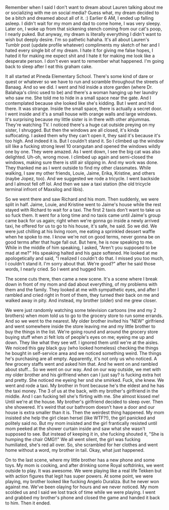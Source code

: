 Remember when I said I don't want to dream about Lauren talking about me or socializing with me on social media? Guess what, my dream decided to be a bitch and dreamed about all of it. :) Earlier 6 AM, I ended up falling asleep. I didn't wait for my mom and dad to come home, I was very sleepy. Later on, I woke up from that sickening stench coming from our cat's poop, I nearly puked. But anyway, my dream is literally everything I didn't want to wish but deeply desire. I'm so pathetic hahaha. It's all about Lauren's Tumblr post (update profile whatever) compliments my sketch of her and I hated every single bit of my dream. I hate it for giving me false hopes, I hated it for making me expect shit and I hate it for making me look like a desperate person. I don't even want to remember what happened. I'm going back to sleep after I eat this graham cake.

It all started at Pineda Elementary School. There's some kind of dare or quest or whatever so we have to run and scramble throughout the streets of Banaag. And so we did. I went and hid inside a store garden (where Dr. Balahaja's clinic used to be) and there's a woman hanging up her laundry who saw me. She told me to hide in a small space near the gate. And I contemplated because she looked like she's kidding. But I went and hid there. It was strange. Inside the small space, there is actually a secret door. I went inside and it's a small house with orange walls and large windows. It's surprising because my little sister is in there with other ahjummas. They're watching TV. I noticed there's a huge cat outside preying on my sister, I shrugged. But then the windows are all closed, it's kinda suffocating. I asked them why they can't open it, they said it's because it's too high. And indeed it is. But I couldn't stand it. So I climbed up the window sill like a fucking strong level 10 orangutan and opened the windows wildly one by one. They were amazed. As I went down, I see the big cat was also delighted. Uh-oh, wrong move. I climbed up again and semi-closed the windows, making sure there is still air slipping in. And my work was done. They thanked me as I went outside to find my other classmates. While walking, I saw my other friends, Louie, Jaime, Erika, Kristine, and others (naybe Jopez, too). And we suggested we rode a tricycle. I went backside and I almost fell off lol. And then we saw a taxi station (the old tricycle terminal infront of Maxsilog and libis).

So we went there and saw Richard and his mom. Then suddenly, we were split in half. Jaime, Louie, and Kristine went to Jaime's house while the rest stayed with Richard to wait for a taxi. The first 2 taxis don't want to take us so fuck them. It went for a long time and no taxis came until Jaime's group came back for us again; right when we're gonna go inside a newly arrived taxi, he offered for us to go to his house, it's safe, he said. So we did. We were just chilling at his living room, me eating a sprinkled dessert waffle when he spoke to me. I know we're not on good terms, never gonna be on good terms after that huge fall out. But here, he is now speaking to me. While in the middle of him speaking, I asked, "Aren't you supposed to be mad at me?" His speaking halted and his gaze softened. He looked at me apologetically and said, "I realized I couldn't do that. I missed you too much, I couldn't stand it. I'm sorry about that. We're good?" after he said those words, I nearly cried. So I went and hugged him. 

The scene cuts there, then came a new scene. It's a scene where I break down in front of my mom and dad about everything, of my problems with them and the family. They looked at me with sympathetic eyes, and after I rambled and cried right in front of them, they turned their back on me and walked away in pity. And instead, my brother (older) snd me grew closer.

We were just randomly watching some television cartoons (me and my 2 brothers) when mom told us to go to the grocery store to run some errands. And so we went to the nearest. My older brother invited his "NEW" girlfriend and went somewhere inside the store leaving me and my little brother to buy the things in the list. We're going round and around the grocery store buying stuff when zi felt lots of people's eyes on me; eyeing me up and down. They like what they see wtf. I ignored them until we're at the aisles. We noiced this gay black guy (who looked homeless) checking the things he bought in self-service area and we noticed something weird. The things he's purchasing are all empty. Apparently, it's not only us who noticed. A few grocery staffs went and asked him that. And he went on and rambled about stuff... So we went on our way. And on our way outside, we met with my older brother and his girlfriend when can I just say? is fucking extra hot and pretty. She noticed me eyeing her snd she smirked. Fuck, she knew. We went and rode a taxi. My brother in front because he's the eldest and he has the taxi money. The 3 of us at the back, with my brother's girlfriend in the middle. And I can fucking tell she's flirting with me. She almost kissed me! Until we're at the house. My brother's girlfriend decided to sleep over. Then she showered. It's weird that our bathroom doesn't have a door and our house is extra smaller than it is. Then the weirdest thing happened. My mom insisted she help the girl clean hersel (like WTF?!), the girl panicked and politely said no. But my mom insisted and the girl frantically resisted until mom peeked at the shower curtain inside and saw what she wasn't supposed to see. But instead of keeping it in, she fucking shouted it, "She is humping the chair OMG!!" We all went silent, the girl was fucking humiliated, she's red all over. So, she scrambled for her clothes and went home without a word, my brother in tail. Okay, what just happened.

On to the last scene, where my little brother has a new phone and some toys. My mom is cooking, and after drinking some Royal softdrinks, we went outside to play. It was awesome. We were playing like a real life Tekken but with action figures that legit has super powers. At some point, we were playing, my brother looked like fucking Angelo Duraliza. But he never won against me. We've been olaying for hours and we never noticed. My mom scolded us and I said we lost track of time while we were playing. I went and grabbed my brother's phone and closed the game and handed it back to him. Then it ended.